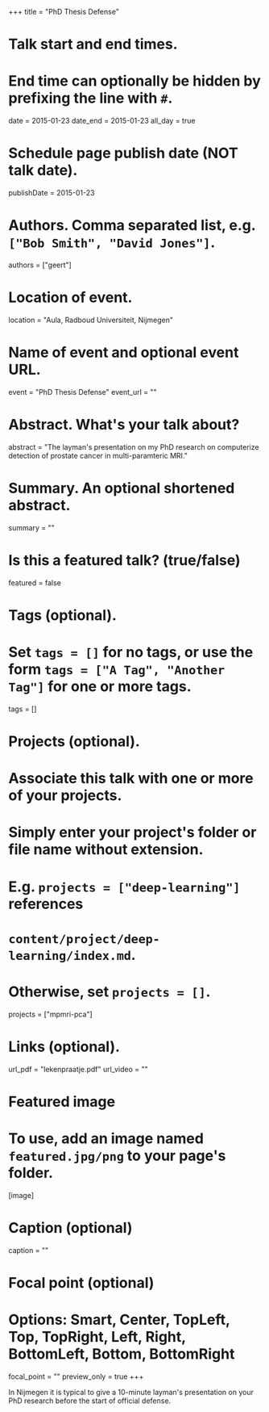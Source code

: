 +++
title = "PhD Thesis Defense"

# Talk start and end times.
#   End time can optionally be hidden by prefixing the line with `#`.
date = 2015-01-23
date_end = 2015-01-23
all_day = true

# Schedule page publish date (NOT talk date).
publishDate = 2015-01-23

# Authors. Comma separated list, e.g. `["Bob Smith", "David Jones"]`.
authors = ["geert"]

# Location of event.
location = "Aula, Radboud Universiteit, Nijmegen"

# Name of event and optional event URL.
event = "PhD Thesis Defense"
event_url = ""

# Abstract. What's your talk about?
abstract = "The layman's presentation on my PhD research on computerize detection of prostate cancer in multi-paramteric MRI."

# Summary. An optional shortened abstract.
summary = ""

# Is this a featured talk? (true/false)
featured = false

# Tags (optional).
#   Set `tags = []` for no tags, or use the form `tags = ["A Tag", "Another Tag"]` for one or more tags.
tags = []

# Projects (optional).
#   Associate this talk with one or more of your projects.
#   Simply enter your project's folder or file name without extension.
#   E.g. `projects = ["deep-learning"]` references 
#   `content/project/deep-learning/index.md`.
#   Otherwise, set `projects = []`.
projects = ["mpmri-pca"]

# Links (optional).
url_pdf = "lekenpraatje.pdf"
url_video = ""

# Featured image
# To use, add an image named `featured.jpg/png` to your page's folder. 
[image]
  # Caption (optional)
  caption = ""

  # Focal point (optional)
  # Options: Smart, Center, TopLeft, Top, TopRight, Left, Right, BottomLeft, Bottom, BottomRight
  focal_point = ""
  preview_only = true
+++

In Nijmegen it is typical to give a 10-minute layman's presentation on your PhD research before the start of official defense.
